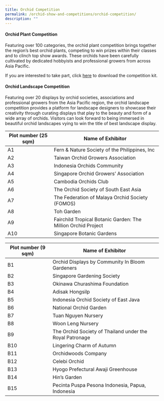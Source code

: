 ```yaml
---
title: Orchid Competition
permalink: /orchid-show-and-competitions/orchid-competition/
description: ""
---
```

#### Orchid Plant Competition
Featuring over 100 categories, the orchid plant competition brings together the region’s best orchid plants, competing to win prizes within their classes and to clinch top show awards. These orchids have been carefully cultivated by dedicated hobbyists and professional growers from across Asia Pacific.

If you are interested to take part, click [here](/files/apoc%20competition%20kit.pdf) to download the competition kit.
#### Orchid Landscape Competition
Featuring over 20 displays by orchid societies, associations and professional growers from the Asia Pacific region, the orchid landscape competition provides a platform for landscape designers to showcase their creativity through curating displays that play to the beauty and form of a wide array of orchids. Visitors can look forward to being immersed in beautiful orchid landscapes vying to win the title of best landscape display.



| Plot number (25 sqm) |Name of Exhibitor | 
| -------- | -------- | 
|	A1	|	Fern & Nature Society of the Philippines, Inc	|
|	A2	|	Taiwan Orchid Growers Association	|
|	A3	|	Indonesia Orchids Community	|
|	A4	|	Singapore Orchid Growers’ Association	|
|	A5	|	Cambodia Orchids Club	|
|	A6	|	The Orchid Society of South East Asia	|
|	A7	|	The Federation of Malaya Orchid Society (FOMOS)	|
|	A8	|	Toh Garden	|
|	A9	|	Fairchild Tropical Botanic Garden: The Million Orchid Project	|
|	A10	|	Singapore Botanic Gardens	|


| Plot number (9 sqm) |Name of Exhibitor | 
| -------- | -------- | 
|	B1	|	Orchid Displays by Community In Bloom Gardeners	|
|	B2	|	Singapore Gardening Society	|
|	B3	|	Okinawa Churashima Foundation	|
|	B4	|	Adisak Hongsilp	|
|	B5	|	Indonesia Orchid Society of East Java	|
|	B6	|	National Orchid Garden	|
|	B7	|	Tuan Nguyen Nursery	|
|	B8	|	Woon Leng Nursery	|
|	B9	|	The Orchid Society of Thailand under the Royal Patronage	|
|	B10	|	Lingering Charm of Autumn	|
|	B11	|	Orchidwoods Company	|
|	B12	|	Celebi Orchid	|
|	B13	|	Hyogo Prefectural Awaji Greenhouse	|
|	B14	|	Hin’s Garden	|
|	B15	|	Pecinta Puspa Pesona Indonesia, Papua, Indonesia	|
